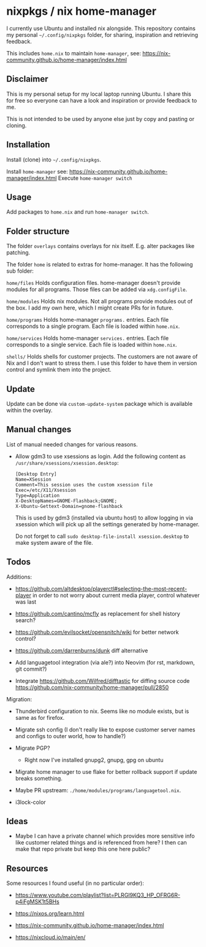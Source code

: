 nixpkgs / nix home-manager
==========================

I currently use Ubuntu and installed nix alongside.
This repository contains my personal `~/.config/nixpkgs` folder,
for sharing, inspiration and retrieving feedback.

This includes `home.nix` to maintain `home-manager`,
see: https://nix-community.github.io/home-manager/index.html

Disclaimer
----------

This is my personal setup for my local laptop running Ubuntu.
I share this for free so everyone can have a look and inspiration or provide feedback to me.

This is not intended to be used by anyone else just by copy and pasting or cloning.

Installation
------------

Install (clone) into `~/.config/nixpkgs`.

Install `home-manager` see: https://nix-community.github.io/home-manager/index.html
Execute `home-manager switch`

Usage
-----

Add packages to `home.nix` and run `home-manager switch`.

Folder structure
----------------

The folder `overlays` contains overlays for nix itself.
E.g. alter packages like patching.

The folder `home` is related to extras for home-manager.
It has the following sub folder:

`home/files`
   Holds configuration files.
   home-manager doesn't provide modules for all programs.
   Those files can be added via `xdg.configFile`.

`home/modules`
   Holds nix modules.
   Not all programs provide modules out of the box.
   I add my own here, which I might create PRs for in future.

`home/programs`
   Holds home-manager `programs.` entries.
   Each file corresponds to a single program.
   Each file is loaded within `home.nix`.

`home/services`
   Holds home-manager `services.` entries.
   Each file corresponds to a single service.
   Each file is loaded within `home.nix`.

`shells/`
    Holds shells for customer projects.
    The customers are not aware of Nix and I don't want to stress them.
    I use this folder to have them in version control and symlink them into the
    project.

Update
------

Update can be done via `custom-update-system` package which is available within
the overlay.

Manual changes
--------------

List of manual needed changes for various reasons.

* Allow gdm3 to use xsessions as login.
  Add the following content as `/usr/share/xsessions/xsession.desktop`:

      [Desktop Entry]
      Name=XSession
      Comment=This session uses the custom xsession file
      Exec=/etc/X11/Xsession
      Type=Application
      X-DesktopNames=GNOME-Flashback;GNOME;
      X-Ubuntu-Gettext-Domain=gnome-flashback

  This is used by gdm3 (installed via ubuntu host) to allow logging in via
  xsession which will pick up all the settings generated by home-manager.

  Do not forget to call `sudo desktop-file-install xsession.desktop` to make
  system aware of the file.

Todos
-----

Additions:

* https://github.com/altdesktop/playerctl#selecting-the-most-recent-player in
  order to not worry about current media player, control whatever was last

* https://github.com/cantino/mcfly as replacement for shell history search?

* https://github.com/evilsocket/opensnitch/wiki for better network control?

* https://github.com/darrenburns/dunk diff alternative

* Add languagetool integration (via ale?) into Neovim (for rst, markdown, git commit?)

* Integrate https://github.com/Wilfred/difftastic for diffing source code
  https://github.com/nix-community/home-manager/pull/2850

Migration:

* Thunderbird configuration to nix. Seems like no module exists, but is same as
  for firefox.

* Migrate ssh config (I don't really like to expose customer server names and configs to outer world, how to handle?)

* Migrate PGP?

   * Right now I've installed gnupg2, gnupg, gpg on ubuntu

* Migrate home manager to use flake for better rollback support if update breaks something.

* Maybe PR upstream: `./home/modules/programs/languagetool.nix`.

* i3lock-color

Ideas
-----

* Maybe I can have a private channel which provides more sensitive info like customer related things and is referenced from here?
  I then can make that repo private but keep this one here public?

Resources
---------

Some resources I found useful (in no particular order):

* https://www.youtube.com/playlist?list=PLRGI9KQ3_HP_OFRG6R-p4iFgMSK1t5BHs

* https://nixos.org/learn.html

* https://nix-community.github.io/home-manager/index.html

* https://nixcloud.io/main/en/
